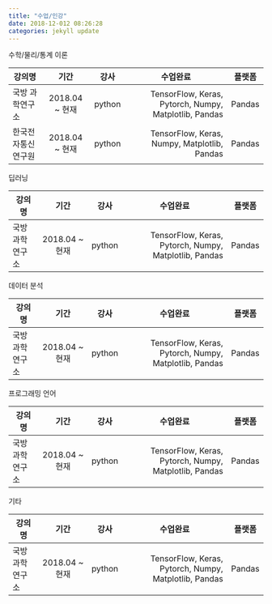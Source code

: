 ```yaml
---
title: "수업/인강"
date: 2018-12-012 08:26:28
categories: jekyll update
---
```


수학/물리/통계 이론

| <center>강의명</center> |<center> 기간</center> | <center>강사</center>  | <center>수업완료</center> | <center>플랫폼</center> |
|:--------|:--------:|--------:|--------:|--------:|
| 국방 과학연구소 | 2018.04 ~ 현재 | python | TensorFlow, Keras, Pytorch, Numpy, Matplotlib, Pandas |Pandas |
| 한국전자통신연구원 | 2018.04 ~ 현재 |  python |TensorFlow, Keras, Numpy, Matplotlib, Pandas |Pandas |


딥러닝

| <center>강의명</center> |<center> 기간</center> | <center>강사</center>  | <center>수업완료</center> | <center>플랫폼</center> |
|:--------|:--------:|--------:|--------:|--------:|
| 국방 과학연구소 | 2018.04 ~ 현재 | python | TensorFlow, Keras, Pytorch, Numpy, Matplotlib, Pandas |Pandas |




데이터 분석

| <center>강의명</center> |<center> 기간</center> | <center>강사</center>  | <center>수업완료</center> | <center>플랫폼</center> |
|:--------|:--------:|--------:|--------:|--------:|
| 국방 과학연구소 | 2018.04 ~ 현재 | python | TensorFlow, Keras, Pytorch, Numpy, Matplotlib, Pandas |Pandas |



프로그래밍 언어

| <center>강의명</center> |<center> 기간</center> | <center>강사</center>  | <center>수업완료</center> | <center>플랫폼</center> |
|:--------|:--------:|--------:|--------:|--------:|
| 국방 과학연구소 | 2018.04 ~ 현재 | python | TensorFlow, Keras, Pytorch, Numpy, Matplotlib, Pandas |Pandas |


기타

| <center>강의명</center> |<center> 기간</center> | <center>강사</center>  | <center>수업완료</center> | <center>플랫폼</center> |
|:--------|:--------:|--------:|--------:|--------:|
| 국방 과학연구소 | 2018.04 ~ 현재 | python | TensorFlow, Keras, Pytorch, Numpy, Matplotlib, Pandas |Pandas |
